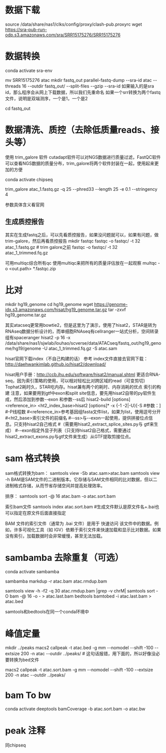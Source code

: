 # 数据下载

source /data/share/nas1/clks/config/proxy/clash-pub.proxyrc
wget https://sra-pub-run-odp.s3.amazonaws.com/sra/SRR15175276/SRR15175276

# 数据转换
conda activate sra-env

mv SRR15175276 atac
mkdir fastq_out
parallel-fastq-dump --sra-id atac --threads 16  --outdir fastq_out/ --split-files --gzip
--sra-id 如果输入的是sra id，那么程序会从网上下载数据，所以我们先重命名
如果一个srr转换为两个fastq文件，说明是双端测序，一个是1，一个是2

cd fastq_out

# 数据清洗、质控（去除低质量reads、接头等）
使用 trim_galore 软件
cutadapt软件可以对NGS数据进行质量过滤，FastQC软件可以查看NGS数据的质量分布，trim_galore将两个软件封装在一起，使用起来更加的方便

conda activate chipseq

trim_galore atac_1.fastq.gz  -q 25 --phred33 --length 25 -e 0.1 --stringency 4

参数具体含义看官网

## 生成质控报告
其实在生成fastq之后，可以先看质控报告，如果没问题就可以，如果有问题，做trim-galore，然后再看质控报告
mkdir fastqc
fastqc -o fastqc/ -t 32 atac_1.fastq.gz    # trim galore之前
fastqc -o fastqc/ -t 32 atac_1_trimmed.fq.gz

可用multiqc综合所有qc
使用multiqc来把所有的质量评估放在一起观察
multqc -o <out.path> *.fastqc.zip

# 比对

mkdir hg19_genome
cd hg19_genome
wget https://genome-idx.s3.amazonaws.com/hisat/hg19_genome.tar.gz
tar -zxvf hg19_genome.tar.gz

其实atacseq更常用bowtie2，但是这里为了演示，使用了hisat2，STAR是转为RNAseq数据分析设计的，而单细胞RNAseq有cellranger一站式分析，空间转录组有spaceranger
hisat2 -p 16 -x /data/share/nas1/sjwlab/louhao/scverse/data/ATACseq/fastq_out/hg19_genome/hg19/genome -U atac_1_trimmed.fq.gz -S atac.sam


hisat官网下载index（不自己构建的话）
参考
index文件直接去官网下载：http://daehwankimlab.github.io/hisat2/download/


hisat用户手册：http://ccb.jhu.edu/software/hisat2/manual.shtml
更适合RNA-seq，因为索引策略的使用，可以相对轻松比对跨区域的read（可变剪切）
Tophat2耗时久，STAR吃内存。hisat兼有两个的耗时、内存消耗的优点
索引的构建
注意，如果要用到gtf中exon和split site信息，要先用hisat2自带的py软件生成，然后添加到参数--exon 和参数--ss后
hisat2-build [options]<reference_in> <ht2_index_base>hisat2 [options]* -x <ht2-idx> {-1 <m1> -2<m2>|-U<r>}[-S
#参数：<sam>]
#-P线程数
#<reference_in>参考基因组fasta文件list，如果为list，使用逗号分开
#<ht2_base>索引文件的前缀名
#--ss>与--exon一起使用，提供拼接位点信息。只支持hisat2自己格式
#（需要用hisat2_extract_splice_sites.py与 gtf来生成）
#--exon指定外显子列表（只支持hisat2自己格式，需要通过
hisat2_extract_exons.py与gtf文件来生成）从GTF提取剪接位点。

# sam 格式转换

sam格式转换为bam：
samtools view -Sb atac.sam>atac.bam
samtools view -h
BAM是SAM文件的二进制版本。它存储与SAM文件相同的比对数据，但以二进制格式存储，从而节省存储空间并提高处理效率。

排序：
samtools sort -@ 16 atac.bam -o atac.sort.bam

索引bam文件 
samtools index atac.sort.bam #生成文件默认是原文件名+.bai也可以指定在原文件后面直接指定

BAM 文件的索引文件（通常为 .bai 文件）是用于 快速访问 该文件中的数据。例如，许多可视化工具（如 IGV）依赖于索引文件来快速加载和显示比对数据。如果没有索引，加载数据时会非常缓慢，甚至无法加载。

# sambamba 去除重复（可选）

conda activate sambamba

sambamba markdup -r atac.bam atac.rmdup.bam

samtools view -h -f2 -q 30 atac.rmdup.bam |grep -v chrM| samtools sort -O bam -@ 16 -o - > atac.last.bam
bedtools bamtobed -i atac.last.bam > atac.bed

samtools和bedtools在同一个conda环境中
# 峰值定量
mkdir ../peaks
macs2 callpeak -t atac.bed -g mm --nomodel --shift -100 --extsize 200 -n atac --outdir ../peaks/ # 这句话报错，用下面的，所以好像没必要转换为bed文件

macs2 callpeak -t atac.sort.bam -g mm --nomodel --shift -100 --extsize 200 -n atac --outdir ../peaks/

# bam To bw
conda activate deeptools
bamCoverage -b atac.sort.bam -o atac.bw

# peak 注释

同chipseq